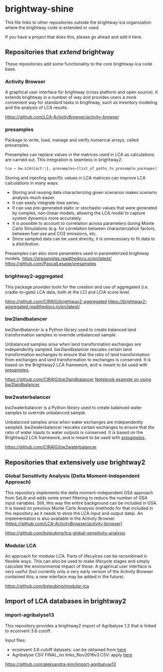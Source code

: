 # brightway-shine

This file links to other repositories outside the brightway-lca organization where the brightway code is extended or used.  

If you have a project that does this, please go ahead and add it here.

## Repositories that *extend* brightway
These repositories add some functionality to the core brightway-lca code base. 

### Activity Browser
A graphical user interface for brightway (cross platform and open source). It extends brightway in a number of way and provides users a more convenient way for standard tasks in brightway, such as inventory modeling and the analysis of LCA results.

https://github.com/LCA-ActivityBrowser/activity-browser

### presamples
Package to write, load, manage and verify numerical arrays, called presamples.  

Presamples can replace values in the matrices used in LCA as calculations are carried out. This integration is seamless in brightway2: 

```python
lca = bw.LCA({act:1}, presamples=[list_of_paths_to_presample_packages])
```

Storing and injecting specific values in LCA matrices can improve LCA calculations in many ways:

  * Storing and reusing data characterizing given scenarios makes scenario analysis much easier.
  * It can easily integrate time series.
  * It can use pre-generated static or stochastic values that were generated by complex, non-linear models, allowing the
    LCA model to capture system dynamics more accurately.
  * It is possible to account to correlation across parameters during Monte Carlo Simulations (e.g. for correlation
    between characterization factors, between fuel use and CO2 emissions, etc.
  * Since sampled data can be used directly, it is unnecessary to fit data to a distribution.

Presamples can also store parameters used in parameterized brightway models. 
https://presamples.readthedocs.io/en/latest/
https://github.com/PascalLesage/presamples

### brightway2-aggregated
This package provides tools for the creation and use of aggregated (i.e. cradle-to-gate) LCA data, both at the LCI and LCIA score level. 

https://github.com/CIRAIG/brightway2-aggregated
https://brightway2-aggregated.readthedocs.io/en/latest/

### bw2landbalancer
bw2landbalancer is a Python library used to create balanced land transformation samples to override unbalanced sample.

Unbalanced samples arise when land transformation exchanges are independently sampled. bw2landbalancer rescales certain land transformation exchanges to ensure that the ratio of land transformation from exchanges and land transformation to exchanges is conserved. It is based on the Brightway2 LCA framework, and is meant to be used with [presamples](https://github.com/PascalLesage/presamples).

https://github.com/CIRAIG/bw2landbalancer
[Notebook example on using bw2landbalancer](https://github.com/CIRAIG/bw2landbalancer/blob/master/Using%20bw2landbalancer.ipynb)

### bw2waterbalancer
bw2waterbalancer is a Python library used to create balanced water samples to override unbalanced sample.

Unbalanced samples arise when water exchanges are independently sampled. bw2waterbalancer rescales certain exchanges to ensure that the ratio of water inputs to water outputs is conserved. It is based on the Brightway2 LCA framework, and is meant to be used with [presamples](https://github.com/PascalLesage/presamples)..

https://github.com/CIRAIG/bw2waterbalancer

## Repositories that extensively *use* brightway2

### Global Sensitivity Analysis (Delta Moment-Independent Approach)
This repository implements the delta moment-independent GSA approach from SaLib and adds some smart filtering to reduce the number of GSA input variables. Still, this way the entire background can be included in GSA. It is based on previous Monte Carlo Analysis (methods for that included in the repository as it needs to store the LCA input and output data). An implementation is also available in the Activity Browser (https://github.com/LCA-ActivityBrowser/activity-browser).

https://github.com/bsteubing/lca-global-sensitivity-analysis

### Modular LCA
An approach for modular LCA. Parts of lifecylces can be recombined in flexible ways. This can also be used to make lifecycle stages and simply calculate the environmental impact of these. A graphical user interface is very useful (but currently only a very early version of the Activity Browser contained this; a new interface may be added in the future).

https://github.com/bsteubing/modular-lca

## Import of LCA databases in brightway2
### import-agribalyse13
This repository provides a brightway2 import of Agribalyse 1.3 that is linked to ecoinvent 3.6 cutoff.

Input files: 
- ecoinvent 3.6 cutoff datasets: can be obtained from [here](https://www.ecoinvent.org/)
- Agribalyse CSV FINAL_no links_Nov2016v3.CSV: apply [here](https://www.ademe.fr/en/expertise/alternative-approaches-to-production/agribalyse-program)

https://github.com/aleksandra-kim/import-agribalyse13




